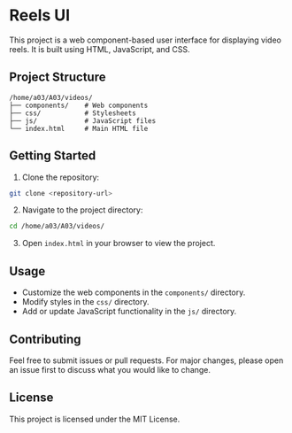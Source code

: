 # Reels UI

This project is a web component-based user interface for displaying video reels. It is built using HTML, JavaScript, and CSS.

## Project Structure

```
/home/a03/A03/videos/
├── components/    # Web components
├── css/           # Stylesheets
├── js/            # JavaScript files
└── index.html     # Main HTML file
```

## Getting Started

1. Clone the repository:
  ```sh
  git clone <repository-url>
  ```
2. Navigate to the project directory:
  ```sh
  cd /home/a03/A03/videos/
  ```
3. Open `index.html` in your browser to view the project.

## Usage

- Customize the web components in the `components/` directory.
- Modify styles in the `css/` directory.
- Add or update JavaScript functionality in the `js/` directory.

## Contributing

Feel free to submit issues or pull requests. For major changes, please open an issue first to discuss what you would like to change.

## License

This project is licensed under the MIT License.